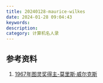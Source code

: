 ```yaml
---
title: 20240128-maurice-wilkes
date: 2024-01-28 09:04:43
keywords:
description:
category: 计算机名人录
---
```




## 参考资料
1. [1967年图灵奖得主-莫里斯·威尔克斯](https://blog.csdn.net/liyong_zhang/article/details/5632698)